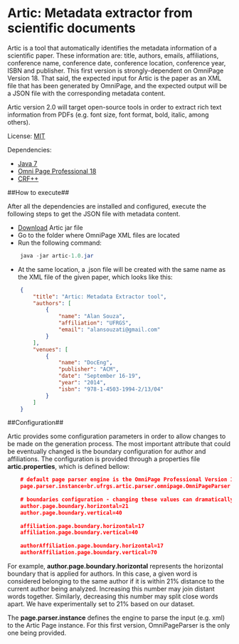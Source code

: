 Artic: Metadata extractor from scientific documents
=====

Artic is a tool that automatically identifies the metadata information of a scientific paper. These information are: 
title, authors, emails, affiliations, conference name, conference date, conference location, conference year, ISBN and publisher.
This first version is strongly-dependent on OmniPage Version 18. That said, the expected input for Artic is the paper as an XML file that has been generated by
OmniPage, and the expected output will be a JSON file with the corresponding metadata content.

Artic version 2.0 will target open-source tools in order to extract 
rich text information from PDFs (e.g. font size, font format, bold, italic, among others).

License: [MIT](http://www.opensource.org/licenses/mit-license.php)

Dependencies: 

*  [Java 7](http://www.oracle.com/technetwork/java/javase/downloads/jre7-downloads-1880261.html) 
*  [Omni Page Professional 18](http://www.nuance.com/for-business/by-product/omnipage/standard/index.htm)
*  [CRF++](https://code.google.com/p/crfpp/)

##How to execute##

After all the dependencies are installed and configured, execute the following steps to get the JSON file with metadata content.

* [Download](https://github.com/alansouzati/artic/releases/download/artic-1.0/artic-1.0.jar) Artic jar file
* Go to the folder where OmniPage XML files are located
* Run the following command:
```java
    java -jar artic-1.0.jar
```
* At the same location, a .json file will be created with the same name as the XML file of the given paper, which looks like this:
```json
    {
        "title": "Artic: Metadata Extractor tool",
        "authors": [
            {
                "name": "Alan Souza",
                "affiliation": "UFRGS",
                "email": "alansouzati@gmail.com"
            }
        ],
        "venues": [
            {
                "name": "DocEng",
                "publisher": "ACM",
                "date": "September 16-19",
                "year": "2014",
                "isbn": "978-1-4503-1994-2/13/04"
            }
        ]
    }
```

##Configuration##

Artic provides some configuration parameters in order to allow changes to be made on the generation process.
The most important attribute that could be eventually changed is the boundary configuration for author and affiliations.
The configuration is provided through a properties file **artic.properties**, which is defined bellow: 

```json
    # default page parser engine is the OmniPage Professional Version 18
    page.parser.instance=br.ufrgs.artic.parser.omnipage.OmniPageParser
    
    # boundaries configuration - changing these values can dramatically affect the result of the system
    author.page.boundary.horizontal=21
    author.page.boundary.vertical=40
    
    affiliation.page.boundary.horizontal=17
    affiliation.page.boundary.vertical=40
    
    authorAffiliation.page.boundary.horizontal=17
    authorAffiliation.page.boundary.vertical=70
```

For example, **author.page.boundary.horizontal** represents the horizontal boundary that is applied for authors. In this case,
a given word is considered belonging to the same author if it is within 21% distance to the current author being analyzed. 
Increasing this number may join distant words together. Similarly, decreasing this number may split close words apart. 
We have experimentally set to 21% based on our dataset.

The **page.parser.instance** defines the engine to parse the input (e.g. xml) to the Artic Page instance. For this first version,
OmniPageParser is the only one being provided.


